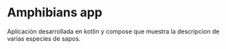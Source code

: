 Amphibians app
=================================

Aplicación desarrollada en kotlin y compose que muestra la descripcion de varias especies de sapos. 

